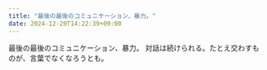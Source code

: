 ```yaml
---
title: "最後の最後のコミュニケーション、暴力。"
date: 2024-12-20T14:22:39+09:00
---
```

最後の最後のコミュニケーション、暴力。
対話は続けられる。たとえ交わすものが、言葉でなくなろうとも。
